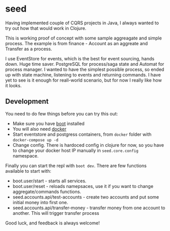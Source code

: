 # seed
Having implemented couple of CQRS projects in Java, I always wanted to try out how that would work in Clojure.

This is working proof of concept with some sample aggreagate and simple process.
The example is from finance - Account as an aggreate and Transfer as a process.

I use EventStore for events, which is the best for event sourcing, hands down. Huge time saver. PostgreSQL for process/saga state and 
Automat for process manager. I wanted to have the simplest possible process, so ended up with state machine, 
listening to events and returning commands. I have yet to see is it enough for reall-world scenario, but for now I really like how it looks.

## Development
You need to do few things before you can try this out:

* Make sure you have [boot](https://github.com/boot-clj/boot) installed
* You will also need [docker](https://www.docker.com/)
* Start eventstore and postgress containers, from ``docker`` folder with ``docker-compose up -d``
* Change config. There is hardoced config in clojure for now, so you have to change your docker host IP manually in ``seed.core.config`` namespace.

Finally you can start the repl with ``boot dev``.
There are few functions available to start with:
* boot.user/start - starts all services.
* boot.user/reset - reloads namepsaces, use it if you want to change aggregate/commands functions.
* seed.accounts.api/test-accounts - create two accounts and put some initial money into first one.
* seed.accounts.api/transfer-money - transfer money from one account to another. This will trigger transfer process

Good luck, and feedback is always welcome! 






